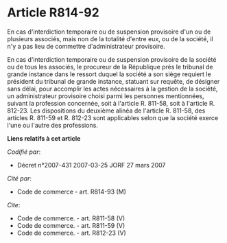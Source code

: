 # Article R814-92

En cas d'interdiction temporaire ou de suspension provisoire d'un ou de plusieurs associés, mais non de la totalité d'entre
eux, ou de la société, il n'y a pas lieu de commettre d'administrateur provisoire.

En cas d'interdiction temporaire ou de suspension provisoire de la société ou de tous les associés, le procureur de la
République près le tribunal de grande instance dans le ressort duquel la société a son siège requiert le président du
tribunal de grande instance, statuant sur requête, de désigner sans délai, pour accomplir les actes nécessaires à la gestion
de la société, un administrateur provisoire choisi parmi les personnes mentionnées, suivant la profession concernée, soit à
l'article R. 811-58, soit à l'article R. 812-23. Les dispositions du deuxième alinéa de l'article R. 811-58, des articles R.
811-59 et R. 812-23 sont applicables selon que la société exerce l'une ou l'autre des professions.

**Liens relatifs à cet article**

_Codifié par_:

  - Décret n°2007-431 2007-03-25 JORF 27 mars 2007

_Cité par_:

  - Code de commerce - art. R814-93 (M)

_Cite_:

  - Code de commerce. - art. R811-58 (V)
  - Code de commerce. - art. R811-59 (V)
  - Code de commerce. - art. R812-23 (V)
